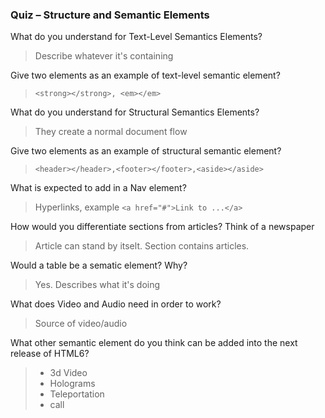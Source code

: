 ### Quiz – Structure and Semantic Elements

What do you understand for Text-Level Semantics Elements?
>Describe whatever it's containing 

Give two elements as an example of text-level semantic element?
> `<strong></strong>, <em></em>`

What do you understand for Structural Semantics Elements?
>They create a normal document flow

Give two elements as an example of structural semantic element?
> `<header></header>,<footer></footer>,<aside></aside>`

What is expected to add in a Nav element?
> Hyperlinks, example `<a href="#">Link to ...</a>`

How would you differentiate sections from articles? Think of a newspaper

>Article can stand by itselt. Section contains articles.

Would a table be a sematic element? Why?
>Yes. Describes what it's doing

What does Video and Audio need in order to work? 
> Source of video/audio

What other semantic element do you think can be added into the next release of HTML6?

> * 3d Video
> * Holograms
> * Teleportation
> * call
